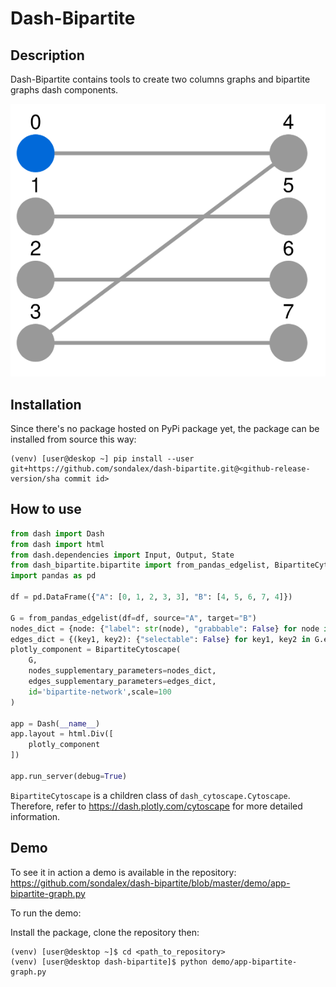 # Dash-Bipartite

## Description

Dash-Bipartite contains tools to create two columns graphs and bipartite graphs dash components.

![](image.png)

## Installation

Since there's no package hosted on PyPi package yet, the package can be installed from source this way:

```console
(venv) [user@deskop ~] pip install --user git+https://github.com/sondalex/dash-bipartite.git@<github-release-version/sha commit id>
```


## How to use

```python
from dash import Dash
from dash import html
from dash.dependencies import Input, Output, State
from dash_bipartite.bipartite import from_pandas_edgelist, BipartiteCytoscape
import pandas as pd

df = pd.DataFrame({"A": [0, 1, 2, 3, 3], "B": [4, 5, 6, 7, 4]})

G = from_pandas_edgelist(df=df, source="A", target="B")
nodes_dict = {node: {"label": str(node), "grabbable": False} for node in G.nodes}
edges_dict = {(key1, key2): {"selectable": False} for key1, key2 in G.edges}
plotly_component = BipartiteCytoscape(
    G,
    nodes_supplementary_parameters=nodes_dict,
    edges_supplementary_parameters=edges_dict,
    id='bipartite-network',scale=100
)

app = Dash(__name__)
app.layout = html.Div([
    plotly_component
])

app.run_server(debug=True)
```

`BipartiteCytoscape` is a children class of `dash_cytoscape.Cytoscape`. Therefore, refer to https://dash.plotly.com/cytoscape
for more detailed information.

## Demo

To see it in action a demo is available in the repository:
https://github.com/sondalex/dash-bipartite/blob/master/demo/app-bipartite-graph.py

To run the demo:

Install the package, clone the repository then:

```console
(venv) [user@desktop ~]$ cd <path_to_repository>
(venv) [user@desktop dash-bipartite]$ python demo/app-bipartite-graph.py
```
